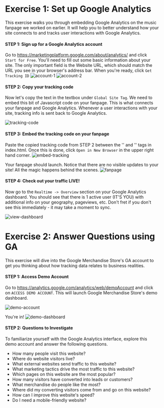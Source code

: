 # Exercise 1: Set up Google Analytics
This exercise walks you through embedding Google Analytics on the music fanpage we worked on earlier. It will help you to better understand how your site connects to and tracks user interactions with Google Analytics.

#### STEP 1: Sign up for a Google Analytics account
Go to https://marketingplatform.google.com/about/analytics/ and click `Start for Free`. You'll need to fill out some basic information about your site. The only important field is the Website URL, which should match the URL you see in your browser's address bar. When you're ready, click `Get Tracking ID`
![account-1](https://i.ibb.co/rvmGRZ6/Screen-Shot-2019-06-29-at-12-50-44-PM.png)
![account-2](https://i.ibb.co/Y8f9cN4/Screen-Shot-2019-06-29-at-12-51-03-PM.png)


#### STEP 2: Copy your tracking code
Now let's copy the text in the textbox under `Global Site Tag`. We need to embed this bit of Javascript code on your fanpage. This is what connects your fanpage and Google Analytics. Whenever a user interactions with your site, tracking info is sent back to Google Analytics.

![tracking-code](https://i.ibb.co/9Tz591S/Screen-Shot-2019-06-29-at-12-51-44-PM.png)

#### STEP 3: Embed the tracking code on your fanpage
Paste the copied tracking code from STEP 2 between the '<head>' and '</head>' tags in index.html. Once this is done, click `Open in New Browser` in the upper right hand corner. 
![embed-tracking](https://i.ibb.co/7ztxhb3/Screen-Shot-2019-06-29-at-12-45-16-PM.png)

Your fanpage should launch. Notice that there are no visible updates to your site! All the magic happens behind the scenes.
![fanpage](https://i.ibb.co/K07fpnJ/Screen-Shot-2019-06-29-at-12-54-37-PM.png)

#### STEP 4: Check out your traffic LIVE! 
Now go to the `Realtime -> Overview` section on your Google Analytics dashboard. You should see that there is 1 active user (IT'S YOU) with additional info on your geography, pageviews, etc. Don't fret if you don't see this immediately - it may take a moment to sync.

![view-dashboard](https://i.ibb.co/wJLXHLT/Screen-Shot-2019-06-29-at-12-46-42-PM.png)



# Exercise 2: Answer Questions using GA

This exercise will dive into the Google Merchandise Store's GA account to get you thinking about how tracking data relates to business realities.

#### STEP 1: Access Demo Account
Go to https://analytics.google.com/analytics/web/demoAccount and click on `ACCESS DEMO ACCOUNT`. This will launch Google Merchandise Store's demo dashboard.

![demo-account](https://i.ibb.co/2yKZQN0/Screen-Shot-2019-06-29-at-1-00-29-PM.png)

You're in!
![demo-dashboard](https://i.ibb.co/HNHStfy/Screen-Shot-2019-06-29-at-1-00-49-PM.png)

#### STEP 2: Questions to Investigate
To familiarize yourself with the Google Analytics interface, explore this demo account and answer the following questions.

- How many people visit this website?
- Where do website visitors live?
- What external websites send traffic to this website?
- What marketing tactics drive the most traffic to this website?
- Which pages on this website are the most popular?
- How many visitors have converted into leads or customers?
- What merchandise do people like the most?
- Where did my converting visitors come from and go on this website?
- How can I improve this website's speed?
- Do I need a mobile-friendly website?
